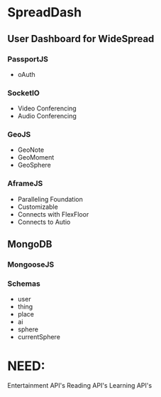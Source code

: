 # SpreadDash

## User Dashboard for WideSpread


### PassportJS

- oAuth 


### SocketIO

- Video Conferencing
- Audio Conferencing 

### GeoJS

- GeoNote
- GeoMoment
- GeoSphere

### AframeJS

- Paralleling Foundation
- Customizable 
- Connects with FlexFloor
- Connects to Autio

## MongoDB

### MongooseJS

### Schemas

- user
- thing
- place
- ai
- sphere
- currentSphere

# NEED:

Entertainment API's
Reading API's
Learning API's
